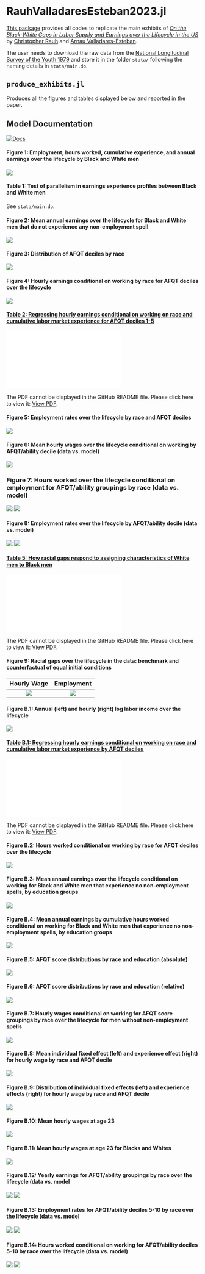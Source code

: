 # RauhValladaresEsteban2023.jl
[This package](https://github.com/drarnau/RauhValladaresEsteban2023) provides all codes to replicate the main exhibits of [_On the Black-White Gaps in Labor Supply and Earnings over the Lifecycle in the US_](https://arnau.eu/RaceGap.pdf) by [Christopher Rauh](https://sites.google.com/site/econrauh/) and [Arnau Valladares-Esteban](https://arnau.eu/).

The user needs to download the raw data from the [National Longitudinal Survey of the Youth 1979](https://www.nlsinfo.org/content/cohorts/nlsy79) and store it in the folder `stata/` following the naming details in `stata/main.do`.

## `produce_exhibits.jl`
Produces all the figures and tables displayed below and reported in the paper.

## Model Documentation
 [![Docs][docs-img]][docs-url]

[docs-img]: https://img.shields.io/badge/docs-stable-blue.svg
[docs-url]: https://drarnau.github.io/RauhValladaresEsteban2023.jl/

#### Figure 1: Employment, hours worked, cumulative experience, and annual earnings over the lifecycle by Black and White men
![](figures/d_employed_hours_exp_earnings.png)

#### Table 1: Test of parallelism in earnings experience profiles between Black and White men
See `stata/main.do`.

#### Figure 2: Mean annual earnings over the lifecycle for Black and White men that do not experience any non-employment spell
![](figures/d_earnings_byage_byhours.png)

#### Figure 3: Distribution of AFQT deciles by race
![](figures/d_afqt_distribution.png)

#### Figure 4: Hourly earnings conditional on working by race for AFQT deciles over the lifecycle
![](figures/d_hearnings_byagroups.png)

#### [Table 2: Regressing hourly earnings conditional on working on race and cumulative labor market experience for AFQT deciles 1-5](tables/hearnings_1.pdf)
<object data="tables/hearnings_1.pdf" type="application/pdf" width="100%">
    <embed src="tables/hearnings_1.pdf">
        <p>The PDF cannot be displayed in the GitHub README file. Please click here to view it: <a href="tables/hearnings_1.pdf">View PDF</a>.</p>
    </embed>
</object>

#### Figure 5: Employment rates over the lifecycle by race and AFQT deciles
![](figures/d_employed_byagroups.png)

#### Figure 6: Mean hourly wages over the lifecycle conditional on working by AFQT/ability decile (data vs. model)
![](figures/mvsd_wage_dataLS.png)

### Figure 7: Hours worked over the lifecycle conditional on employment for AFQT/ability groupings by race (data vs. model)
![](figures/mvsd_hours_Black_1.png)
![](figures/mvsd_hours_White_1.png)

#### Figure 8: Employment rates over the lifecycle by AFQT/ability decile (data vs. model)
![](figures/mvsd_employed_Black_1.png)
![](figures/mvsd_employed_White_1.png)

#### [Table 5: How racial gaps respond to assigning characteristics of White men to Black men](tables/counterfactuals.pdf)
<object data="tables/counterfactuals.pdf" type="application/pdf" width="100%">
    <embed src="tables/counterfactuals.pdf">
        <p>The PDF cannot be displayed in the GitHub README file. Please click here to view it: <a href="tables/counterfactuals.pdf">View PDF</a>.</p>
    </embed>
</object>

#### Figure 9: Racial gaps over the lifecycle in the data: benchmark and counterfactual of equal initial conditions
| Hourly Wage                   | Employment                        |
|:-----------------------------:|:---------------------------------:|
| ![](figures/mvsdcf_wage.png)  | ![](figures/mvsdcf_employed.png)  |

#### Figure B.1: Annual (left) and hourly (right) log labor income over the lifecycle
![](figures/d_logearnings.png)

#### [Table B.1: Regressing hourly earnings conditional on working on race and cumulative labor market experience by AFQT deciles](tables/hearnings_2.pdf)
<object data="tables/hearnings_2.pdf" type="application/pdf" width="100%">
    <embed src="tables/hearnings_2.pdf">
        <p>The PDF cannot be displayed in the GitHub README file. Please click here to view it: <a href="tables/hearnings_2.pdf">View PDF</a>.</p>
    </embed>
</object>

#### Figure B.2: Hours worked conditional on working by race for AFQT deciles over the lifecycle
![](figures/d_hours_byagroups.png)

#### Figure B.3: Mean annual earnings over the lifecycle conditional on working for Black and White men that experience no non-employment spells, by education groups
![](figures/d_earnings_byedu.png)

#### Figure B.4: Mean annual earnings by cumulative hours worked conditional on working for Black and White men that experience no non-employment spells, by education groups
![](figures/d_earnings_byedu_byhours.png)

#### Figure B.5: AFQT score distributions by race and education (absolute)
![](figures/d_afqt_distribution_byedu_abs.png)

#### Figure B.6: AFQT score distributions by race and education (relative)
![](figures/d_afqt_distribution_byedu_rel.png)

#### Figure B.7: Hourly wages conditional on working for AFQT score groupings by race over the lifecycle for men without non-employment spells
![](figures/d_hearnings_byagroups_alwaysE.png)

#### Figure B.8: Mean individual fixed effect (left) and experience effect (right) for hourly wage by race and AFQT decile
![](figures/d_hearnings_FE.png)

#### Figure B.9: Distribution of individual fixed effects (left) and experience effects (right) for hourly wage by race and AFQT decile
![](figures/d_hearnings_FE_distribution.png)

#### Figure B.10: Mean hourly wages at age 23
![](figures/d_hearnings0_bydeciles.png)

#### Figure B.11: Mean hourly wages at age 23 for Blacks and Whites
![](figures/d_hearnings0_bydeciles_byrace.png)

#### Figure B.12: Yearly earnings for AFQT/ability groupings by race over the lifecycle (data vs. model
![](figures/mvsd_wage_Black_1.png)
![](figures/mvsd_wage_White_1.png)

#### Figure B.13: Employment rates for AFQT/ability deciles 5-10 by race over the lifecycle (data vs. model
![](figures/mvsd_employed_Black_2.png)
![](figures/mvsd_employed_White_2.png)

#### Figure B.14: Hours worked conditional on working for AFQT/ability deciles 5-10 by race over the lifecycle (data vs. model)
![](figures/mvsd_hours_Black_2.png)
![](figures/mvsd_hours_White_2.png)
